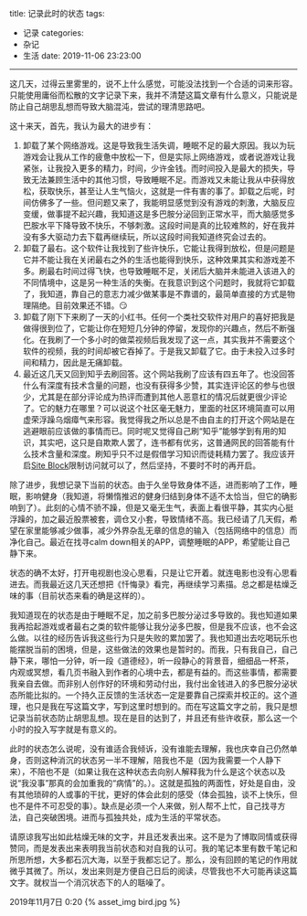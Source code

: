 title: 记录此时的状态
tags:
  - 记录
categories:
  - 杂记
  - 生活
date: 2019-11-06 23:23:00
---
这几天，过得云里雾里的，说不上什么感觉，可能没法找到一个合适的词来形容。只能使用庸俗而松散的文字记录下来，我并不清楚这篇文章有什么意义，只能说是防止自己胡思乱想而导致大脑混沌，尝试的理清思路吧。

这十来天，首先，我认为最大的进步有：

1. 卸载了某个网络游戏。这是导致我生活失调，睡眠不足的最大原因。我以为玩游戏会让我从工作的疲惫中放松一下，但是实际上网络游戏，或者说游戏让我紧张，让我投入更多的精力，时间，少许金钱。而时间投入是最大的损失，导致无法兼顾生活中的其他习惯，导致睡眠不足。而游戏又未能让我从中获得放松，获取快乐，甚至让人生气恼火，这就是一件有害的事了。卸载之后呢，时间仿佛多了一些。但问题又来了，我能明显感觉到没有游戏的刺激，大脑反应变缓，做事提不起兴趣，我知道这是多巴胺分泌回到正常水平，而大脑感觉多巴胺水平下降导致不快乐，不够刺激。这段时间是真的比较难熬的，好在我并没有多大驱动力去下载再继续玩，所以这段时间我知道终究会过去的。
2. 卸载了最右。这个软件让我找到了些许快乐，它能让我得到放松，但是问题是它并不能让我在关闭最右之外的生活也能得到快乐，这种效果其实和游戏差不多。刷最右时间过得飞快，也导致睡眠不足，关闭后大脑并未能进入该进入的不同情境中，这是另一种生活的失衡。在我意识到这个问题时，我就将它卸载了，我知道，靠自己的意志力减少做某事是不靠谱的，最简单直接的方式是物理隔绝。目前效果还不错。:smirk:
3. 卸载了刚下下来刷了一天的小红书。任何一个类社交软件对用户的喜好把我是做得很到位了，它能让你在短短几分钟的停留，发现你的兴趣点，然后不断强化。在我刷了一个多小时的做菜视频后我发现了这一点，其实我并不需要这个软件的视频，我的时间却被它吞掉了。于是我又卸载了它。由于未投入过多时间和精力，因此是无痛卸载。
4. 最近这几天又回到知乎去刷回答。这个网站我刷了应该有四五年了。也没回答什么有深度有技术含量的问题，也没有获得多少赞，其实连评论区的参与也很少，尤其是在部分评论成为热评而遭到其他人恶意杠的情况后就更很少评论了。它的魅力在哪里？可以说这个社区毫无魅力，里面的社区环境简直可以用虚荣浮躁乌烟瘴气来形容。我觉得我之所以总是不由自主的打开这个网站是在逃避眼前应该做的事情而已。同时呢又觉得自己刷“知乎”能够学到有用的知识，其实吧，这只是自欺欺人罢了，连书都有优劣，这普通网民的回答能有什么技术含量和深度。刷知乎只不过是假借学习知识而徒耗精力罢了。我应该开启[Site Block](https://chrome.google.com/webstore/detail/eiimnmioipafcokbfikbljfdeojpcgbh/reviews)限制访问就可以了，然后坚持，不要时不时的再开启。

除了进步，我想记录下当前的状态。由于久坐导致身体不适，进而影响了工作，睡眠，影响健身（我知道，将懒惰推迟的健身归结到身体不适不太恰当，但它的确影响到了）。此刻的心情不骄不躁，但是又毫无生气，表面上看很平静，其实内心挺浮躁的，加之最近股票被套，调仓又小套，导致情绪不高。我已经请了几天假，希望在家里能够减少做事，减少外界杂乱无章的信息的输入（包括网络中的信息）而净化自己。最近在找寻calm down相关的APP，调整睡眠的APP，希望能让自己静下来。

状态的确不太好，打开电视剧也没心思看，只是让它开着。就连电影也没有心思看进去。而我最近这几天还想把《忏悔录》看完，再继续学习素描。总之都是枯燥乏味的事（目前状态来看的确是这样的）。

我知道现在的状态是由于睡眠不足，加之前多巴胺分泌过多导致的。我也知道如果我再拾起游戏或者最右之类的软件能够让我分泌多巴胺，但是我不应该，也不会这么做。以往的经历告诉我这些行为只是失败的累加罢了。我也知道出去吃喝玩乐也能摆脱当前的困境，但是，这些做法的效果也是暂时的。而我，只有我自己，自己静下来，哪怕一分钟，听一段《道德经》，听一段静心的背景音，细细品一杯茶，内观或冥想，看几页书融入到作者的心境中去，都是有益的。而这些事情，都需要我亲自去做。而非别人创作好的环境和劳动付出，我付出金钱进入的多巴胺分泌状态所能比拟的。一个持久正反馈的生活状态一定是要靠自己探索并校正的。这个道理，也只是我在写这篇文字，写到这里时想到的。而在写这篇文字之前，我只是想记录当前状态防止胡思乱想。现在是目的达到了，并且还有些许收获，那么这一个小时的投入写字就是有意义的。

此时的状态怎么说呢，没有谁适合我倾诉，没有谁能去理解，我也庆幸自己仍然单身，否则这种消沉的状态另一半不理解，陪我也不是（因为我需要一个人静下来），不陪也不是（如果让我在这种状态去向别人解释我为什么是这个状态以及说“我没事”那真的会加重我的“病情”的。）。这就是孤独的两面性，好处是自由，没有其他琐碎的人或事的干扰，更好的体会此刻的感受（体会孤独，谈不上快乐，但也不是件不可忍受的事）。缺点是必须一个人来做，别人帮不上忙，自己找寻方法，自己突破困境。进而与孤独共处，成为生活的平常状态。

请原谅我写出如此枯燥无味的文字，并且还发表出来。这不是为了博取同情或获得赞同，而是发表出来表明我当前状态和对自我的认可。我的笔记本里有数千笔记和所思所想，大多都石沉大海，以至于我都忘记了。那么，没有回顾的笔记的作用就微乎其微了。所以，发出来则是方便自己日后的阅读，尽管我也不大可能再读这篇文字。就权当一个消沉状态下的人的聒噪了。

2019年11月7日 0:20
{% asset_img bird.jpg %}